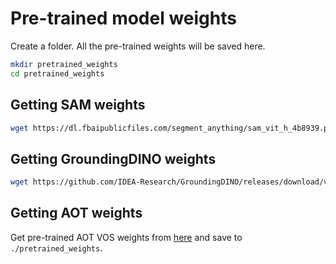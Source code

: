 # Pre-trained model weights

Create a folder. All the pre-trained weights will be saved here.

```bash
mkdir pretrained_weights
cd pretrained_weights
```

## Getting SAM weights

```bash
wget https://dl.fbaipublicfiles.com/segment_anything/sam_vit_h_4b8939.pth
```

## Getting GroundingDINO weights

```bash
wget https://github.com/IDEA-Research/GroundingDINO/releases/download/v0.1.0-alpha/groundingdino_swint_ogc.pth
```

## Getting AOT weights

Get pre-trained AOT VOS weights from [here](https://drive.google.com/file/d/1owPmwV4owd_ll6GuilzklqTyAd0ZvbCu/view?usp=sharing)
and save to `./pretrained_weights`.
